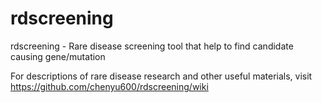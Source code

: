 # rdscreening
 rdscreening - Rare disease screening tool that help to find candidate causing gene/mutation

   For descriptions of rare disease research and other useful materials, visit
   https://github.com/chenyu600/rdscreening/wiki
